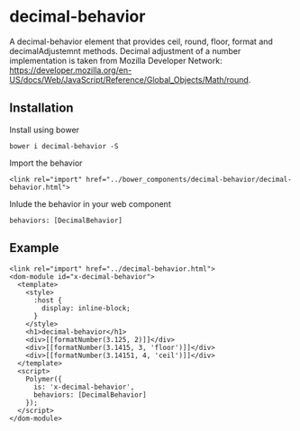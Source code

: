 # decimal-behavior

A decimal-behavior element that provides ceil, round, floor, format and decimalAdjustemnt methods. 
Decimal adjustment of a number implementation is taken from Mozilla Developer Network: https://developer.mozilla.org/en-US/docs/Web/JavaScript/Reference/Global_Objects/Math/round.


## Installation
Install using bower

    bower i decimal-behavior -S

Import the behavior

    <link rel="import" href="../bower_components/decimal-behavior/decimal-behavior.html">

Inlude the behavior in your web component

    behaviors: [DecimalBehavior]

## Example

    <link rel="import" href="../decimal-behavior.html">
    <dom-module id="x-decimal-behavior">
      <template>
        <style>
          :host {
            display: inline-block;
          }
        </style>
        <h1>decimal-behavior</h1>
        <div>[[formatNumber(3.125, 2)]]</div>
        <div>[[formatNumber(3.1415, 3, 'floor')]]</div>
        <div>[[formatNumber(3.14151, 4, 'ceil')]]</div>
      </template>
      <script>
        Polymer({
          is: 'x-decimal-behavior',
          behaviors: [DecimalBehavior]
        });
      </script>
    </dom-module>

